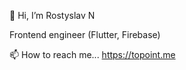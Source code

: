 👋 Hi, I’m Rostyslav N

Frontend engineer (Flutter, Firebase)

📫 How to reach me... https://topoint.me
